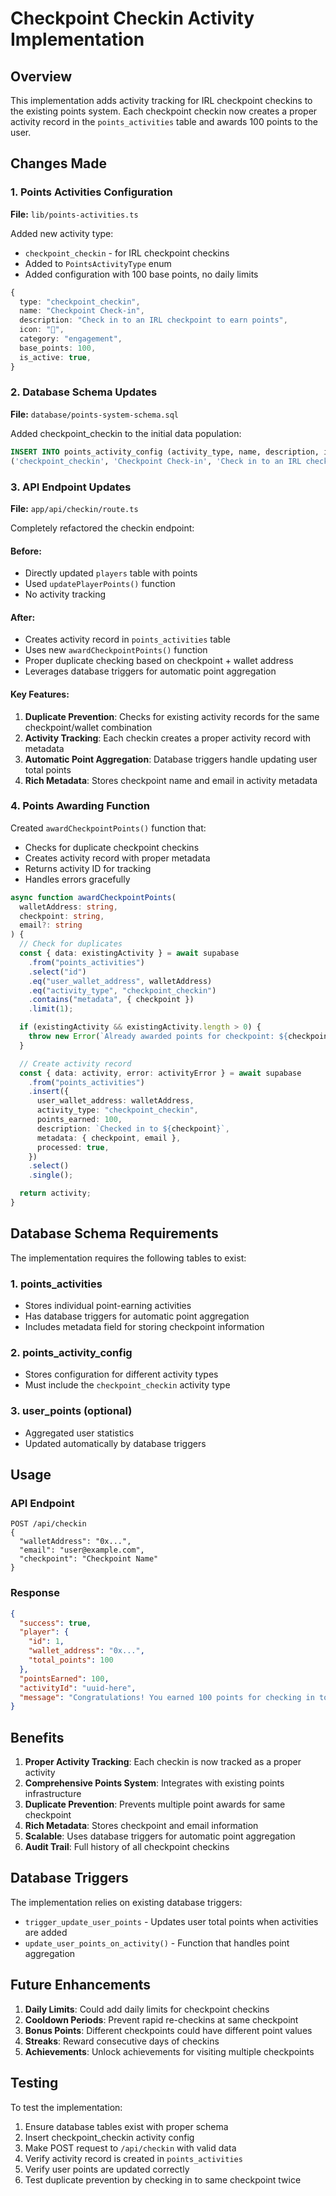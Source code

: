 # Checkpoint Checkin Activity Implementation

## Overview
This implementation adds activity tracking for IRL checkpoint checkins to the existing points system. Each checkpoint checkin now creates a proper activity record in the `points_activities` table and awards 100 points to the user.

## Changes Made

### 1. Points Activities Configuration

**File:** `lib/points-activities.ts`

Added new activity type:
- `checkpoint_checkin` - for IRL checkpoint checkins
- Added to `PointsActivityType` enum
- Added configuration with 100 base points, no daily limits

```typescript
{
  type: "checkpoint_checkin",
  name: "Checkpoint Check-in",
  description: "Check in to an IRL checkpoint to earn points",
  icon: "📍",
  category: "engagement",
  base_points: 100,
  is_active: true,
}
```

### 2. Database Schema Updates

**File:** `database/points-system-schema.sql`

Added checkpoint_checkin to the initial data population:
```sql
INSERT INTO points_activity_config (activity_type, name, description, icon, category, base_points, max_daily_points, is_active) VALUES
('checkpoint_checkin', 'Checkpoint Check-in', 'Check in to an IRL checkpoint to earn points', '📍', 'engagement', 100, NULL, true);
```

### 3. API Endpoint Updates

**File:** `app/api/checkin/route.ts`

Completely refactored the checkin endpoint:

#### Before:
- Directly updated `players` table with points
- Used `updatePlayerPoints()` function
- No activity tracking

#### After:
- Creates activity record in `points_activities` table
- Uses new `awardCheckpointPoints()` function
- Proper duplicate checking based on checkpoint + wallet address
- Leverages database triggers for automatic point aggregation

#### Key Features:
1. **Duplicate Prevention**: Checks for existing activity records for the same checkpoint/wallet combination
2. **Activity Tracking**: Each checkin creates a proper activity record with metadata
3. **Automatic Point Aggregation**: Database triggers handle updating user total points
4. **Rich Metadata**: Stores checkpoint name and email in activity metadata

### 4. Points Awarding Function

Created `awardCheckpointPoints()` function that:
- Checks for duplicate checkpoint checkins
- Creates activity record with proper metadata
- Returns activity ID for tracking
- Handles errors gracefully

```typescript
async function awardCheckpointPoints(
  walletAddress: string,
  checkpoint: string,
  email?: string
) {
  // Check for duplicates
  const { data: existingActivity } = await supabase
    .from("points_activities")
    .select("id")
    .eq("user_wallet_address", walletAddress)
    .eq("activity_type", "checkpoint_checkin")
    .contains("metadata", { checkpoint })
    .limit(1);

  if (existingActivity && existingActivity.length > 0) {
    throw new Error(`Already awarded points for checkpoint: ${checkpoint}`);
  }

  // Create activity record
  const { data: activity, error: activityError } = await supabase
    .from("points_activities")
    .insert({
      user_wallet_address: walletAddress,
      activity_type: "checkpoint_checkin",
      points_earned: 100,
      description: `Checked in to ${checkpoint}`,
      metadata: { checkpoint, email },
      processed: true,
    })
    .select()
    .single();

  return activity;
}
```

## Database Schema Requirements

The implementation requires the following tables to exist:

### 1. points_activities
- Stores individual point-earning activities
- Has database triggers for automatic point aggregation
- Includes metadata field for storing checkpoint information

### 2. points_activity_config
- Stores configuration for different activity types
- Must include the `checkpoint_checkin` activity type

### 3. user_points (optional)
- Aggregated user statistics
- Updated automatically by database triggers

## Usage

### API Endpoint
```
POST /api/checkin
{
  "walletAddress": "0x...",
  "email": "user@example.com",
  "checkpoint": "Checkpoint Name"
}
```

### Response
```json
{
  "success": true,
  "player": {
    "id": 1,
    "wallet_address": "0x...",
    "total_points": 100
  },
  "pointsEarned": 100,
  "activityId": "uuid-here",
  "message": "Congratulations! You earned 100 points for checking in to Checkpoint Name!"
}
```

## Benefits

1. **Proper Activity Tracking**: Each checkin is now tracked as a proper activity
2. **Comprehensive Points System**: Integrates with existing points infrastructure
3. **Duplicate Prevention**: Prevents multiple point awards for same checkpoint
4. **Rich Metadata**: Stores checkpoint and email information
5. **Scalable**: Uses database triggers for automatic point aggregation
6. **Audit Trail**: Full history of all checkpoint checkins

## Database Triggers

The implementation relies on existing database triggers:
- `trigger_update_user_points` - Updates user total points when activities are added
- `update_user_points_on_activity()` - Function that handles point aggregation

## Future Enhancements

1. **Daily Limits**: Could add daily limits for checkpoint checkins
2. **Cooldown Periods**: Prevent rapid re-checkins at same checkpoint
3. **Bonus Points**: Different checkpoints could have different point values
4. **Streaks**: Reward consecutive days of checkins
5. **Achievements**: Unlock achievements for visiting multiple checkpoints

## Testing

To test the implementation:
1. Ensure database tables exist with proper schema
2. Insert checkpoint_checkin activity config
3. Make POST request to `/api/checkin` with valid data
4. Verify activity record is created in `points_activities`
5. Verify user points are updated correctly
6. Test duplicate prevention by checking in to same checkpoint twice